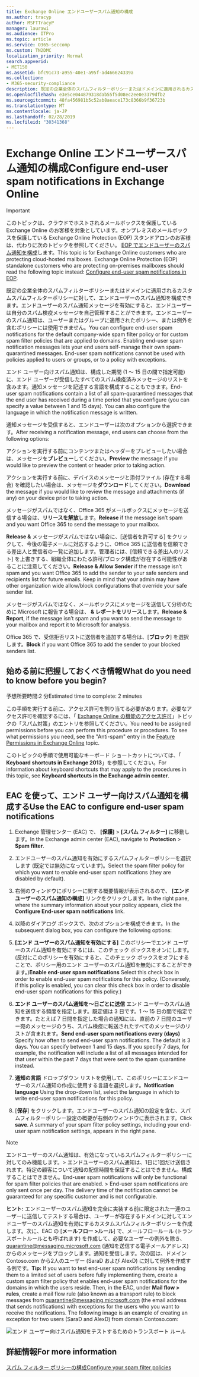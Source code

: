 ```yaml
---
title: Exchange Online エンドユーザースパム通知の構成
ms.author: tracyp
author: MSFTTracyP
manager: laurawi
ms.audience: ITPro
ms.topic: article
ms.service: O365-seccomp
ms.custom: TN2DMC
localization_priority: Normal
search.appverid:
- MET150
ms.assetid: bfc91c73-a955-40e1-a95f-ad466624339a
ms.collection:
- M365-security-compliance
description: 既定の企業全体のスパムフィルターポリシーまたはドメインに適用されるカスタムスパムフィルターポリシーに対して、エンドユーザーのスパム通知を構成できます。
ms.openlocfilehash: e3e5ce044879318dab55f5d08ec2ee0e3379dfb2
ms.sourcegitcommit: 48fa456981b5c52ab8aeace173c8366b9f36723b
ms.translationtype: MT
ms.contentlocale: ja-JP
ms.lasthandoff: 02/28/2019
ms.locfileid: "30341368"
---
```

# <a name="configure-end-user-spam-notifications-in-exchange-online"></a><span data-ttu-id="93ee9-103">Exchange Online エンドユーザースパム通知の構成</span><span class="sxs-lookup"><span data-stu-id="93ee9-103">Configure end-user spam notifications in Exchange Online</span></span>

> [!IMPORTANT]
> <span data-ttu-id="93ee9-p101">このトピックは、クラウドでホストされるメールボックスを保護している Exchange Online のお客様を対象としています。オンプレミスのメールボックスを保護している Exchange Online Protection (EOP) スタンドアロンのお客様は、代わりに次のトピックを参照してください。 [EOP でエンドユーザーのスパム通知を構成](configure-end-user-spam-notifications-in-eop.md)します。</span><span class="sxs-lookup"><span data-stu-id="93ee9-p101">This topic is for Exchange Online customers who are protecting cloud-hosted mailboxes. Exchange Online Protection (EOP) standalone customers who are protecting on-premises mailboxes should read the following topic instead: [Configure end-user spam notifications in EOP](configure-end-user-spam-notifications-in-eop.md).</span></span> 
  
<span data-ttu-id="93ee9-p102">既定の企業全体のスパムフィルターポリシーまたはドメインに適用されるカスタムスパムフィルターポリシーに対して、エンドユーザーのスパム通知を構成できます。エンドユーザーのスパム通知メッセージを有効にすると、エンドユーザーは自分のスパム検疫メッセージを自己管理することができます。エンドユーザーのスパム通知は、ユーザーまたはグループに適用されたポリシー、または例外を含むポリシーには使用できません。</span><span class="sxs-lookup"><span data-stu-id="93ee9-p102">You can configure end-user spam notifications for the default company-wide spam filter policy or for custom spam filter policies that are applied to domains. Enabling end-user spam notification messages lets your end users self-manage their own spam-quarantined messages. End-user spam notifications cannot be used with policies applied to users or groups, or to a policy with exceptions.</span></span>
  
<span data-ttu-id="93ee9-p103">エンド ユーザー向けスパム通知は、構成した期間 (1 ～ 15 日の間で指定可能) に、エンド ユーザーが受信したすべてのスパム検疫済みメッセージのリストを含みます。通知メッセージを記述する言語を構成することもできます。</span><span class="sxs-lookup"><span data-stu-id="93ee9-p103">End-user spam notifications contain a list of all spam-quarantined messages that the end user has received during a time period that you configure (you can specify a value between 1 and 15 days). You can also configure the language in which the notification message is written.</span></span>
  
<span data-ttu-id="93ee9-111">通知メッセージを受信すると、エンドユーザーは次のオプションから選択できます。</span><span class="sxs-lookup"><span data-stu-id="93ee9-111">After receiving a notification message, end users can choose from the following options:</span></span>

<span data-ttu-id="93ee9-112">アクションを実行する前にコンテンツまたはヘッダーをプレビューしたい場合は、メッセージを**プレビュー**してください。</span><span class="sxs-lookup"><span data-stu-id="93ee9-112">**Preview** the message if you would like to preview the content or header prior to taking action.</span></span>

<span data-ttu-id="93ee9-113">アクションを実行する前に、デバイスのメッセージと添付ファイル (存在する場合) を確認したい場合は、メッセージを**ダウンロード**してください。</span><span class="sxs-lookup"><span data-stu-id="93ee9-113">**Download** the message if you would like to review the message and attachments (if any) on your device prior to taking action.</span></span>

<span data-ttu-id="93ee9-114">メッセージがスパムではなく、Office 365 がメールボックスにメッセージを送信する場合は、**リリースを解放**します。</span><span class="sxs-lookup"><span data-stu-id="93ee9-114">**Release** if the message isn’t spam and you want Office 365 to send the message to your mailbox.</span></span>

<span data-ttu-id="93ee9-p104">**Release &** メッセージがスパムではない場合に、[送信者を許可する] をクリックして、今後の電子メールに対応するように、Office 365 に送信者を信頼できる差出人と受信者の一覧に追加します。管理者には、[信頼できる差出人のリスト] を上書きする、組織全体にわたる許可/ブロック構成が存在する可能性があることに注意してください。</span><span class="sxs-lookup"><span data-stu-id="93ee9-p104">**Release & Allow Sender** if the message isn’t spam and you want Office 365 to add the sender to your safe senders and recipients list for future emails. Keep in mind that your admin may have other organization wide allow/block configurations that override your safe sender list.</span></span>

<span data-ttu-id="93ee9-117">メッセージがスパムではなく、メールボックスにメッセージを送信して分析のために Microsoft に報告する場合は、 **& レポートをリリース**します。</span><span class="sxs-lookup"><span data-stu-id="93ee9-117">**Release & Report**, if the message isn’t spam and you want to send the message to your mailbox and report it to Microsoft for analysis.</span></span>

<span data-ttu-id="93ee9-118">Office 365 で、受信拒否リストに送信者を追加する場合は、[**ブロック**] を選択します。</span><span class="sxs-lookup"><span data-stu-id="93ee9-118">**Block** if you want Office 365 to add the sender to your blocked senders list.</span></span>
  
## <a name="what-do-you-need-to-know-before-you-begin"></a><span data-ttu-id="93ee9-119">始める前に把握しておくべき情報</span><span class="sxs-lookup"><span data-stu-id="93ee9-119">What do you need to know before you begin?</span></span>

<span data-ttu-id="93ee9-120">予想所要時間:2 分</span><span class="sxs-lookup"><span data-stu-id="93ee9-120">Estimated time to complete: 2 minutes</span></span>
  
<span data-ttu-id="93ee9-p105">この手順を実行する前に、アクセス許可を割り当てる必要があります。必要なアクセス許可を確認するには、「 [Exchange Online の機能のアクセス許可](http://technet.microsoft.com/library/15073ce1-0917-403b-8839-02a2ebc96e16.aspx)」トピックの「スパム対策」のエントリを参照してください。</span><span class="sxs-lookup"><span data-stu-id="93ee9-p105">You need to be assigned permissions before you can perform this procedure or procedures. To see what permissions you need, see the "Anti-spam" entry in the [Feature Permissions in Exchange Online](http://technet.microsoft.com/library/15073ce1-0917-403b-8839-02a2ebc96e16.aspx) topic.</span></span> 
  
<span data-ttu-id="93ee9-123">このトピックの手順で使用可能なキーボード ショートカットについては、「 **Keyboard shortcuts in Exchange 2013**」を参照してください。</span><span class="sxs-lookup"><span data-stu-id="93ee9-123">For information about keyboard shortcuts that may apply to the procedures in this topic, see **Keyboard shortcuts in the Exchange admin center**.</span></span>
  
## <a name="use-the-eac-to-configure-end-user-spam-notifications"></a><span data-ttu-id="93ee9-124">EAC を使って、エンド ユーザー向けスパム通知を構成する</span><span class="sxs-lookup"><span data-stu-id="93ee9-124">Use the EAC to configure end-user spam notifications</span></span>

1. <span data-ttu-id="93ee9-125">Exchange 管理センター (EAC) で、 **[保護]** \> **[スパム フィルター]** に移動します。</span><span class="sxs-lookup"><span data-stu-id="93ee9-125">In the Exchange admin center (EAC), navigate to **Protection** \> **Spam filter**.</span></span>
    
2. <span data-ttu-id="93ee9-126">エンドユーザーのスパム通知を有効にするスパムフィルターポリシーを選択します (既定では無効になっています)。</span><span class="sxs-lookup"><span data-stu-id="93ee9-126">Select the spam filter policy for which you want to enable end-user spam notifications (they are disabled by default).</span></span>
    
3. <span data-ttu-id="93ee9-127">右側のウィンドウにポリシーに関する概要情報が表示されるので、 **[エンド ユーザーのスパム通知の構成]** リンクをクリックします。</span><span class="sxs-lookup"><span data-stu-id="93ee9-127">In the right pane, where the summary information about your policy appears, click the **Configure End-user spam notifications** link.</span></span> 
    
4. <span data-ttu-id="93ee9-128">以降のダイアログ ボックスで、次のオプションを構成できます。</span><span class="sxs-lookup"><span data-stu-id="93ee9-128">In the subsequent dialog box, you can configure the following options:</span></span>
    
1. <span data-ttu-id="93ee9-p106">**[エンド ユーザーのスパム通知を有効にする]** このポリシーでエンド ユーザーのスパム通知を有効にするには、このチェック ボックスをオンにします。(反対にこのポリシーを有効にすると、このチェック ボックスをオフにすることで、ポリシー用のエンド ユーザーのスパム通知を無効にすることができます。)</span><span class="sxs-lookup"><span data-stu-id="93ee9-p106">**Enable end-user spam notifications** Select this check box in order to enable end-user spam notifications for this policy. (Conversely, if this policy is enabled, you can clear this check box in order to disable end-user spam notifications for this policy.)</span></span> 
    
2. <span data-ttu-id="93ee9-p107">**エンド ユーザーのスパム通知を～日ごとに送信** エンド ユーザーのスパム通知を送信する頻度を指定します。既定値は 3 日です。1 ～ 15 日の間で指定できます。たとえば 7 日間を指定した場合の通知には、直前の 7 日間のユーザー宛のメッセージのうち、スパム検疫に転送されたすべてのメッセージのリストが含まれます。</span><span class="sxs-lookup"><span data-stu-id="93ee9-p107">**Send end-user spam notifications every (days)** Specify how often to send end-user spam notifications. The default is 3 days. You can specify between 1 and 15 days. If you specify 7 days, for example, the notification will include a list of all messages intended for that user within the past 7 days that were sent to the spam quarantine instead.</span></span> 
    
3. <span data-ttu-id="93ee9-135">**通知の言語** ドロップダウン リストを使用して、このポリシーにエンドユーザーのスパム通知の作成に使用する言語を選択します。</span><span class="sxs-lookup"><span data-stu-id="93ee9-135">**Notification language** Using the drop-down list, select the language in which to write end-user spam notifications for this policy.</span></span> 
    
5. <span data-ttu-id="93ee9-p108">[**保存**] をクリックします。エンドユーザーのスパム通知の設定を含む、スパムフィルターポリシー設定の概要が右側のウィンドウに表示されます。</span><span class="sxs-lookup"><span data-stu-id="93ee9-p108">Click **save**. A summary of your spam filter policy settings, including your end-user spam notification settings, appears in the right pane.</span></span>
    
> [!NOTE]
>  <span data-ttu-id="93ee9-p109">エンドユーザーのスパム通知は、有効になっているスパムフィルターポリシーに対してのみ機能します。> エンドユーザーのスパム通知は、1日に1回だけ送信されます。特定の顧客について通知の配信時間を保証することはできません。構成することはできません。</span><span class="sxs-lookup"><span data-stu-id="93ee9-p109">End-user spam notifications will only be functional for spam filter policies that are enabled. >  End-user spam notifications are only sent once per day. The delivery time of the notification cannot be guaranteed for any specific customer and is not configurable.</span></span> 
  
 <span data-ttu-id="93ee9-p110">**ヒント:** エンドユーザーのスパム通知を完全に実装する前に限定された一連のユーザーに送信してテストする場合は、ユーザーが存在するドメインに対してエンドユーザーのスパム通知を有効にするカスタムスパムフィルターポリシーを作成します。次に、EAC の [**メールフロー \>ルール**] で、メールフロールール (トランスポートルールとも呼ばれます) を作成して、必要なユーザーの例外を除き、quarantine@messaging.microsoft.com (通知を送信する電子メールアドレス) からのメッセージをブロックします。通知を受信します。次の図は、ドメイン Contoso.com から2人のユーザー (SaraD および AlexD) に対して例外を作成する例です。</span><span class="sxs-lookup"><span data-stu-id="93ee9-p110">**Tip:** If you want to test end-user spam notifications by sending them to a limited set of users before fully implementing them, create a custom spam filter policy that enables end-user spam notifications for the domains in which the users reside. Then, in the EAC, under **Mail flow \> rules**, create a mail flow rule (also known as a transport rule) to block messages from quarantine@messaging.microsoft.com (the email address that sends notifications) with exceptions for the users who you want to receive the notifications. The following image is an example of creating an exception for two users (SaraD and AlexD) from domain Contoso.com:</span></span> 
  
![エンド ユーザー向けスパム通知をテストするためのトランスポート ルール](media/EOP-ESN-testspecificusers.jpg)
  
## <a name="for-more-information"></a><span data-ttu-id="93ee9-145">詳細情報</span><span class="sxs-lookup"><span data-stu-id="93ee9-145">For more information</span></span>

[<span data-ttu-id="93ee9-146">スパム フィルター ポリシーの構成</span><span class="sxs-lookup"><span data-stu-id="93ee9-146">Configure your spam filter policies</span></span>](configure-your-spam-filter-policies.md)
  
